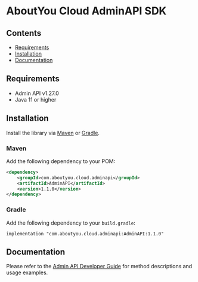 # AboutYou Cloud AdminAPI SDK

## Contents

* [Requirements](#requirements)
* [Installation](#installation)
* [Documentation](#documentation)

## Requirements

* Admin API v1.27.0
* Java 11 or higher

## Installation

Install the library via [Maven](https://maven.apache.org/) or [Gradle](https://gradle.org/).

### Maven

Add the following dependency to your POM:

```xml
<dependency>
    <groupId>com.aboutyou.cloud.adminapi</groupId>
    <artifactId>AdminAPI</artifactId>
    <version>1.1.0</version>
</dependency>
```

### Gradle

Add the following dependency to your `build.gradle`:

```
implementation "com.aboutyou.cloud.adminapi:AdminAPI:1.1.0"
```

## Documentation

Please refer to the [Admin API Developer Guide](https://scayle.dev//en/dev/admin-api/introduction) for method descriptions and usage examples.
